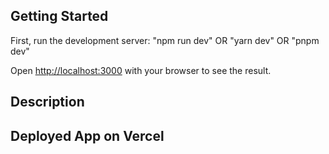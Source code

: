 ## Getting Started
First, run the development server:
"npm run dev" OR  "yarn dev"  OR  "pnpm dev"

Open [http://localhost:3000](http://localhost:3000) with your browser to see the result.

## Description


## Deployed App on Vercel

